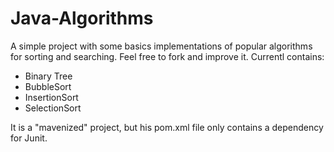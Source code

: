 # Java-Algorithms

A simple project with some basics implementations of popular algorithms for sorting and searching. Feel free to fork and improve it.
Currentl contains:
* Binary Tree
* BubbleSort
* InsertionSort
* SelectionSort

It is a "mavenized" project, but his pom.xml file only contains a dependency for Junit. 
